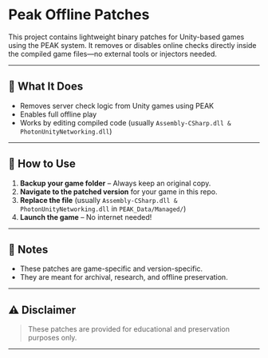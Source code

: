 # Peak Offline Patches

This project contains lightweight binary patches for Unity-based games using the PEAK system. It removes or disables online checks directly inside the compiled game files—no external tools or injectors needed.

---

## 🔧 What It Does

- Removes server check logic from Unity games using PEAK
- Enables full offline play
- Works by editing compiled code (usually `Assembly-CSharp.dll & PhotonUnityNetworking.dll`)

---

## 📁 How to Use

1. **Backup your game folder** – Always keep an original copy.
2. **Navigate to the patched version** for your game in this repo.
3. **Replace the file** (usually `Assembly-CSharp.dll & PhotonUnityNetworking.dll` in `PEAK_Data/Managed/`)
4. **Launch the game** – No internet needed!

---

## 💬 Notes

- These patches are game-specific and version-specific.
- They are meant for archival, research, and offline preservation.

---

## ⚠️ Disclaimer

> These patches are provided for educational and preservation purposes only.  

---

